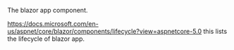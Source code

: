 The blazor app component.

https://docs.microsoft.com/en-us/aspnet/core/blazor/components/lifecycle?view=aspnetcore-5.0 this lists the lifecycle of blazor app.
